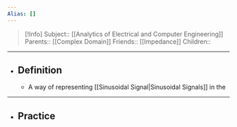 ```yaml
---
Alias: []
---
```

> [!Info]
> Subject:: [[Analytics of Electrical and Computer Engineering]]
> Parents:: [[Complex Domain]]
> Friends:: [[Impedance]]
> Children:: 
---
- ## Definition
	- A way of representing [[Sinusoidal Signal|Sinusoidal Signals]] in the 
---
- ## Practice